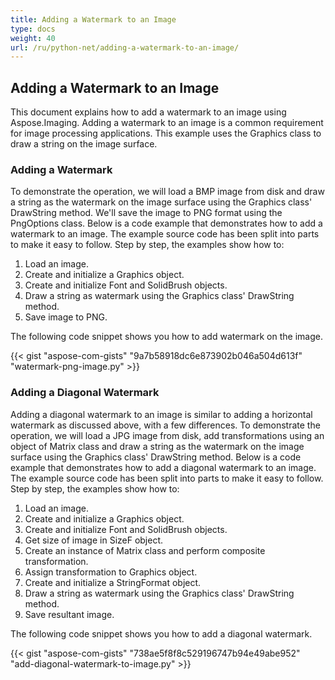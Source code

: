 ```yaml
---
title: Adding a Watermark to an Image
type: docs
weight: 40
url: /ru/python-net/adding-a-watermark-to-an-image/
---
```


## **Adding a Watermark to an Image**
This document explains how to add a watermark to an image using Aspose.Imaging. Adding a watermark to an image is a common requirement for image processing applications. This example uses the Graphics class to draw a string on the image surface.

### **Adding a Watermark**
To demonstrate the operation, we will load a BMP image from disk and draw a string as the watermark on the image surface using the Graphics class' DrawString method. We'll save the image to PNG format using the PngOptions class. Below is a code example that demonstrates how to add a watermark to an image. The example source code has been split into parts to make it easy to follow. Step by step, the examples show how to:

1. Load an image.
1. Create and initialize a Graphics object.
1. Create and initialize Font and SolidBrush objects.
1. Draw a string as watermark using the Graphics class' DrawString method.
1. Save image to PNG.

The following code snippet shows you how to add watermark on the image.

{{< gist "aspose-com-gists" "9a7b58918dc6e873902b046a504d613f" "watermark-png-image.py" >}}

### **Adding a Diagonal Watermark**
Adding a diagonal watermark to an image is similar to adding a horizontal watermark as discussed above, with a few differences. To demonstrate the operation, we will load a JPG image from disk, add transformations using an object of Matrix class and draw a string as the watermark on the image surface using the Graphics class' DrawString method. Below is a code example that demonstrates how to add a diagonal watermark to an image. The example source code has been split into parts to make it easy to follow. Step by step, the examples show how to:

1. Load an image.
1. Create and initialize a Graphics object.
1. Create and initialize Font and SolidBrush objects.
1. Get size of image in SizeF object.
1. Create an instance of Matrix class and perform composite transformation.
1. Assign transformation to Graphics object.
1. Create and initialize a StringFormat object.
1. Draw a string as watermark using the Graphics class' DrawString method.
1. Save resultant image.

The following code snippet shows you how to add a diagonal watermark.

{{< gist "aspose-com-gists" "738ae5f8f8c529196747b94e49abe952" "add-diagonal-watermark-to-image.py" >}}
